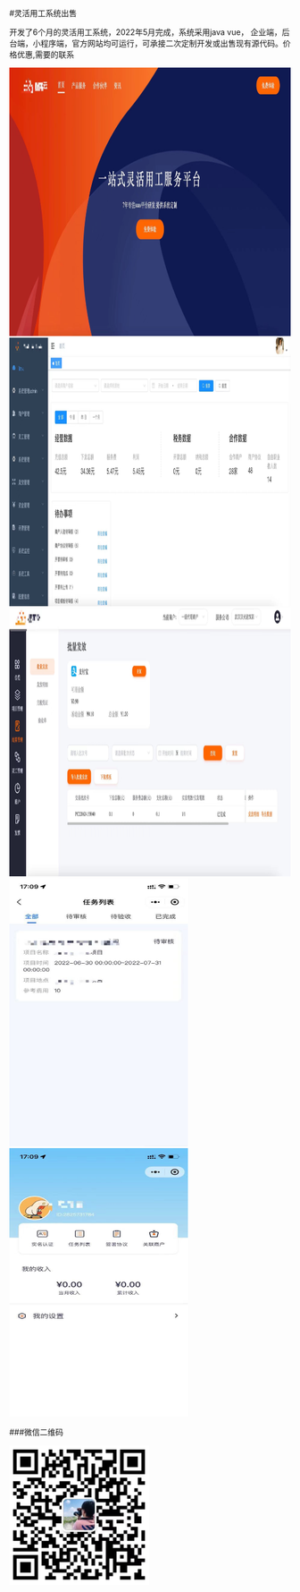 #灵活用工系统出售

开发了6个月的灵活用工系统，2022年5月完成，系统采用java vue， 企业端，后台端，小程序端，官方网站均可运行，可承接二次定制开发或出售现有源代码。价格优惠,需要的联系

<img src="image/1.jpg" width="1080" height="480">
<img src="image/2.jpg" width="1080" height="480">
<img src="image/3.jpg" width="1080" height="480">
<img src="image/4.jpg" width="320" height="480">
<img src="image/5.jpg" width="320" height="480">

###微信二维码

<img src="image/wechat.jpeg" width="250" height="250">
